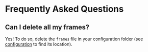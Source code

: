 <!--
SPDX-FileCopyrightText: 2015-2019 Tailordev
SPDX-FileCopyrightText: 2020 The tt Authors

SPDX-License-Identifier: GPL-3.0-or-later
SPDX-License-Identifier: MIT
-->

# Frequently Asked Questions

## Can I delete all my frames?

Yes! To do so, delete the `frames` file in your configuration folder (see [configuration](user-guide/configuration.md) to find its location).
